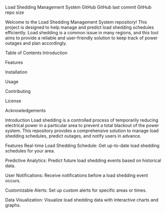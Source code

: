 Load Shedding Management System
GitHub
GitHub last commit
GitHub repo size

Welcome to the Load Shedding Management System repository! This project is designed to help manage and predict load shedding schedules efficiently. Load shedding is a common issue in many regions, and this tool aims to provide a reliable and user-friendly solution to keep track of power outages and plan accordingly.

Table of Contents
Introduction

Features

Installation

Usage

Contributing

License

Acknowledgements

Introduction
Load shedding is a controlled process of temporarily reducing electrical power in a particular area to prevent a total blackout of the power system. This repository provides a comprehensive solution to manage load shedding schedules, predict outages, and notify users in advance.

Features
Real-time Load Shedding Schedule: Get up-to-date load shedding schedules for your area.

Predictive Analytics: Predict future load shedding events based on historical data.

User Notifications: Receive notifications before a load shedding event occurs.

Customizable Alerts: Set up custom alerts for specific areas or times.

Data Visualization: Visualize load shedding data with interactive charts and graphs.

